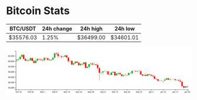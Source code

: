 # Bitcoin Stats

BTC/USDT|24h change|24h high|24h low|
|---|---|---|---|
|$35576.03|1.25%|$36499.00|$34601.01|

<img src="./chart.svg">
